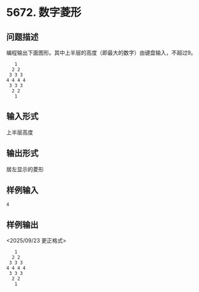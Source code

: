 # 5672. 数字菱形

## 问题描述

编程输出下面图形。其中上半层的高度（即最大的数字）由键盘输入，不超过9。

```plain
   1
  2 2
 3 3 3
4 4 4 4
 3 3 3
  2 2
   1
```

## 输入形式

上半层高度

## 输出形式

居左显示的菱形

## 样例输入

```plain
4
```

## 样例输出

<2025/09/23 更正格式>

```plain
   1
  2 2
 3 3 3
4 4 4 4
 3 3 3
  2 2
   1
```
